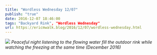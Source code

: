 ```yaml
---
title: "Wordless Wednesday 12/07"
publish: "true"
date: 2016-12-07 18:46:00
tags: "Backyard Rink", "Wordless Wednesday"
url: https://ericmwalk.blog/2016/12/07/wordless-wednesday.html
---
```


![](https://ericmwalk.blog/uploads/2021/17c921696f.jpg)
*Peaceful night listening to the flowing water fill the outdoor rink while watching the freezing at the same time (December 2016)*